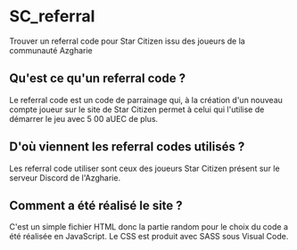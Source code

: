 # SC_referral
Trouver un referral code pour Star Citizen issu des joueurs de la communauté Azgharie

## Qu'est ce qu'un referral code ?
Le referral code est un code de parrainage qui, à la création d'un nouveau compte joueur sur le site de Star Citizen permet à celui qui l'utilise de démarrer le jeu avec 5 00 aUEC de plus.

## D'où viennent les referral codes utilisés ?
Les referral code utiliser sont ceux des joueurs Star Citizen présent sur le serveur Discord de l'Azgharie.

## Comment a été réalisé le site ?
C'est un simple fichier HTML donc la partie random pour le choix du code a été réalisée en JavaScript. Le CSS est produit avec SASS sous Visual Code.